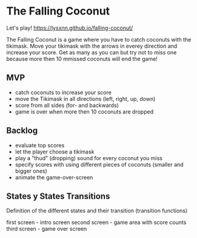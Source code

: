 # The Falling Coconut

Let's play! https://lysxnn.github.io/falling-coconut/

The Falling Coconut is a game where you have to catch coconuts with the tikimask. Move your tikimask with the arrows in everey direction and increase your score. Get as many as you can but try not to miss one because more then 10 mmissed coconuts will end the game!

## MVP
- catch coconuts to increase your score
- move the Tikimask in all directions (left, right, up, down)
- score from all sides (for- and backwards)
- game is over when more then 10 coconuts are dropped

## Backlog
- evaluate top scores
- let the player choose a tikimask
- play a "thud" (dropping) sound for every coconut you miss
- specify scores with using different pieces of coconuts (smaller and bigger ones)
- animate the game-over-screen

## States y States Transitions
Definition of the different states and their transition (transition functions)

first screen - intro screen
second screen - game area with score counts
third screen - game over screen
